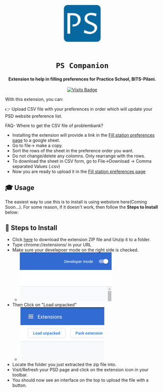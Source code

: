<div align="center">
    <a href="http://psd.bits-pilani.ac.in/">
        <img src="./icons/favicon-128.png" alt="BITS Pilani" width="120" height="120" />
    </a>
    <br /><br />
    <h1><code>PS Companion</code></h1>
    
<h4>Extension to help in filling preferences for Practice School, BITS-Pilani.</h4>

[![Visits Badge](https://badges.pufler.dev/visits/Joe2k/PS-Companion)](https://github.com/Joe2k/Joe2k?color=blue)

<!-- ![GitHub stars](https://img.shields.io/github/stars/mehulmpt/ps-extender?style=social)
![GitHub watchers](https://img.shields.io/github/watchers/mehulmpt/ps-extender?label=Watch&style=social) -->

</div>

<p>With this extension, you can:</p>

👉 Upload CSV file with your preferences in order which will update your PSD website preference list.

FAQ- Where to get the CSV file of problembank?

-   Installing the extension will provide a link in the [Fill station preferences page](http://psd.bits-pilani.ac.in/Student/StudentStationPreference.aspx) to a google sheet.
-   Go to file-> make a copy.
-   Sort the rows of the sheet in the preference order you want.
-   Do not change/delete any colomns. Only rearrange with the rows.
-   To download the sheet in CSV form, go to File->Download -> Comma separated Values (.csv)
-   Now you are ready to upload it in the [Fill station preferences page](http://psd.bits-pilani.ac.in/Student/StudentStationPreference.aspx)

## 🎓 Usage

The easiest way to use this is to install is using webstore here(Coming Soon...). For some reason, if it doesn't work, then follow the <strong>Steps to Install</strong> below:

## :pushpin: Steps to Install

-   Click [here](https://github.com/Joe2k/PS-Companion/raw/master/psCompanion.zip) to download the extension ZIP file and Unzip it to a folder.
-   Type chrome://extensions/ in your URL
-   Make sure your develepoer mode on the right side is checked.
    -   ![Dev Mode](resources/devmode.png)
-   Then Click on "Load unpacked"
    -   ![Load](resources/load.png)
-   Locate the folder you just extracted the zip file into.
-   Visit/Refresh your PSD page and click on the extension icon in your toolbar.
-   You should now see an interface on the top to upload the file with a button.

